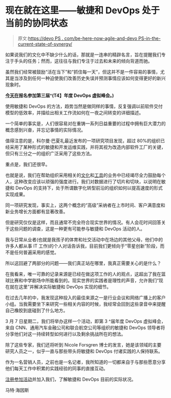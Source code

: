 # 现在就在这里——敏捷和 DevOps 处于当前的协同状态

> 原文:[https://devo PS . com/be-here-now-agile-and-devo PS-in-the-current-state-of-synergy/](https://devops.com/be-here-now-agile-and-devops-in-the-current-state-of-synergy/)

如果说我们的文化中不缺少什么的话，那就是一连串的精辟名言，旨在提醒我们专注于手头的任务；然而，这往往与我们专注于过去和未来的倾向背道而驰。

虽然我们经常被鼓励“活在当下”和“抓住每一天”，但这并不是一件容易的事情，尤其是当涉及到任何一种迫使我们改善历史失误并预测事情应该如何变得更好的新兴现象时。

**[今天在](https://www.ca.com/us/why-ca/connect-with-us/events/detail/third-annual-devops-virtual-summit.html)报名参加第三届^(T4】年度 DevOps 虚拟峰会。)**

使用敏捷和 DevOps 的方法，趋势当然是做同样的事情，反复强调以前软件交付模型的低效率，并描绘出相关工作流如何在一夜之间转变的详细描述。

一个简单的事实是，人们很容易对在重铸一系列日益重要的过程中拥有巨大潜力的概念感到兴奋，并忘记事情的实际情况。

值得注意的是，科尔曼·巴夏礼最近发布的一项研究项目发现，超过 80%的组织已经采用了某种形式的敏捷和开发运维实践，并将其视为改造内部软件工厂的关键，但只有三分之一的组织广泛采用了这些方法。

重点是，我们还很早。

也就是说，我们在帮助组织采用相关的[文化](https://devops.com/devops-chat-real-transformation-starts-culture-bryson-koehler-shelbee-smith-eigenbrode-ibm/)和[工具](https://devops.com/automations-impact-structured-life/)的业务中已经竭尽全力鼓励每个人，这种改变应该以顽强的强度进行。我们对数据进行了切片和切块，以说明在敏捷和 DevOps 的支持下，处于所谓数字化转型前沿的组织如何以提高速度的形式实现成果。

同一项研究发现，事实上，这两个概念的“高级”采纳者在上市时间、客户满意度和新业务增长方面都有显著改善。

但是研究仅仅是这样，而且通常不完全符合现实世界的情况。有人会花时间回答关于这些问题的调查，这是一种更有可能参与敏捷和 DevOps 活动的人。

我与日常从业者(也就是我孩子的体育和社交活动中在场边的其他父母，他们中的许多人都从事 IT 工作)的个人对话告诉我，目前我们更倾向于“零星创新”阶段，而不是任何普遍采用的感觉。

所以这回避了两部分的问题——我们真正站在哪里，我真正需要关心的是什么？

在我看来，唯一可靠的记录来源是已经在做这项工作的人的观点，这超出了我在篮球比赛和中学剧场中所能看到的。现实世界的实践者是理性的声音，允许我们“现在就在这里”并解决实际敏捷和 DevOps 实现的细节。

在过去几年的中，我发现这种投入的最佳来源之一是行业会议和网络广播上的客户小组。当我需要坐下来研究一些相关内容的时候，我经常会回到这些录音中来提醒自己橡胶到底碰到了什么地方。

3 月 7 日星期二，我们将举办这样一个活动，即第 3 ^届年度 DevOps 虚拟峰会，来自 CNN、通用汽车金融公司和联合航空公司等组织的敏捷和 DevOps 领导者将分享他们对这一持续转型如何进行以及剩余挑战所在的想法。

除了这些专家，我们还将听到 Nicole Forsgren 博士的发言，她是该领域的主要研究人员之一，似乎一直与那些带头将敏捷和 DevOps 付诸实践的人保持联系。

作为一名营销人员，之前也是一名记者，我所知道的一切都来自于与那些愿意分享他们每天工作中积累的实践经验的同事的直接互动。

[注册参加活动](https://www.ca.com/us/why-ca/connect-with-us/events/detail/third-annual-devops-virtual-summit.html)并加入我们，了解敏捷和 DevOps 目前的实际状况。

马特·海因斯